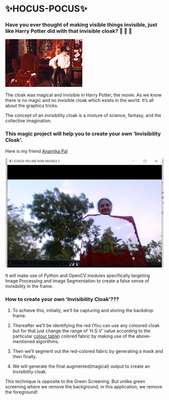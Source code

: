 # ✨HOCUS-POCUS✨

### Have you ever thought of making visible things invisible, just like Harry Potter did with that invisible cloak? 🧙 🧙 🧙 

<img src="https://github.com/akshitagupta15june/HOCUS-POCUS/blob/main/Images/harry-cloak.gif">


The cloak was magical and invisible in Harry Potter, the movie. As we know there is no magic and no invisible cloak which exists in
the world. It’s all about the graphics tricks.

The concept of an invisibility cloak is a mixture of science, fantasy, and the collective imagination.

### This magic project will help you to create your own ‘Invisibility Cloak’.

Here is my friend [Anamika Pal](https://github.com/anamika-pal)

<img src="https://github.com/akshitagupta15june/HOCUS-POCUS/blob/main/Images/anam1.jpeg">


It will make use of Python and OpenCV modules specifically targeting Image Processing and Image Segmentation to create a false sense of invisibility in the frame.


### How to create your own ‘Invisibility Cloak’???


 1) To achieve this, initially, we’ll be capturing and storing the backdrop frame.

 2) Thereafter we’ll be identifying the red (You can use any coloured cloak but for that just change the range of ‘H.S.V’ value according to the particular [colour table](https://www.google.com/url?sa=t&rct=j&q=&esrc=s&source=web&cd=&cad=rja&uact=8&ved=2ahUKEwilhdnmibjwAhXkwTgGHb7CD0cQFjABegQIBBAD&url=https%3A%2F%2Fwww.rapidtables.com%2Fconvert%2Fcolor%2Frgb-to-hsv.html&usg=AOvVaw1jGli7ypPaRMx6x65JVbVe)) colored fabric by making use of the above-mentioned algorithms.

3) Then we’ll segment out the red-colored fabric by generating a mask and then finally.

4) We will generate the final augmented(magical) output to create an Invisibility cloak.

This technique is opposite to the Green Screening.
But unlike green screening where we remove the background, in this application, we remove the foreground!




